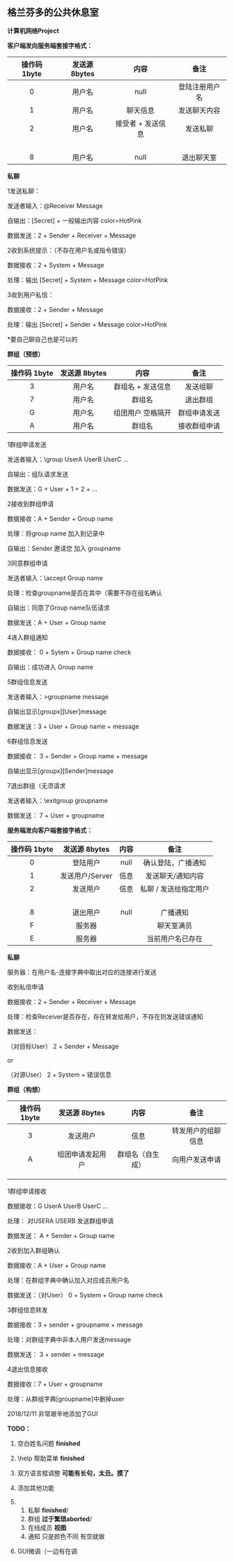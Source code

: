 ## 格兰芬多的公共休息室

**计算机网络Project**



**客户端发向服务端套接字格式：**

| 操作码 1byte | 发送源 8bytes |       内容        |      备注      |
| :----------: | :-----------: | :---------------: | :------------: |
|      0       |    用户名     |       null        | 登陆注册用户名 |
|      1       |    用户名     |     聊天信息      |  发送聊天内容  |
|      2       |    用户名     | 接受者 + 发送信息 |    发送私聊    |
|              |               |                   |                |
|              |               |                   |                |
|              |               |                   |                |
|              |               |                   |                |
|      8       |    用户名     |       null        |   退出聊天室   |

**私聊** 

1发送私聊：

发送者输入：@Receiver Message 

自输出：[Secret] + 一般输出内容 color=HotPink

数据发送：2 +  Sender + Receiver + Message



2收到系统提示：（不存在用户名或指令错误）

数据接收：2 +  System + Message

处理：输出 [Secret] +  System + Message color=HotPink



3收到用户私信：

数据接收：2 +  Sender + Message

处理：输出 [Secret] +  Sender + Message color=HotPink

*要自己聊自己也是可以的



**群组（预想）**

| 操作码 1byte | 发送源 8bytes |       内容        |     备注     |
| :----------: | :-----------: | :---------------: | :----------: |
|      3       |    用户名     | 群组名 + 发送信息 |   发送组聊   |
|      7       |    用户名     |      群组名       |   退出群组   |
|      G       |    用户名     | 组团用户 空格隔开 | 群组申请发送 |
|      A       |    用户名     |      群组名       | 接收群组申请 |

1群组申请发送

发送者输入：\group UserA UserB UserC …

自输出：组队请求发送

数据发送：G + User + 1 + 2 + …



2接收到群组申请

数据接收：A + Sender + Group name

处理：将group name 加入到记录中

自输出：Sender 邀请您 加入 groupname



3同意群组申请

发送者输入：\accept Group name

处理：检查groupname是否在其中（需要不存在组名确认

自输出：同意了Group name队伍请求

数据发送：A + User + Group name



4进入群组通知

数据接收： 0 + Sytem + Group name check

自输出：成功进入 Group name



5群组信息发送

发送者输入：>groupname message 

自输出显示\[groupx\]\[User\]message

数据发送：3 + User + Group name + message



6群组信息发送

数据接收： 3 + Sender + Group name + message

自输出显示\[groupx\]\[Sender\]message



7退出群组（无须请求

发送者输入：\exitgroup groupname

数据发送： 7 + User + groupname







**服务端发向客户端套接字格式：**

| 操作码 1byte |  发送源 8bytes  | 内容 |         备注          |
| :----------: | :-------------: | :--: | :-------------------: |
|      0       |    登陆用户     | null |  确认登陆，广播通知   |
|      1       | 发送用户/Server | 信息 |   发送聊天/通知内容   |
|      2       |    发送用户     | 信息 | 私聊 / 发送给指定用户 |
|              |                 |      |                       |
|              |                 |      |                       |
|              |                 |      |                       |
|              |                 |      |                       |
|      8       |    退出用户     | null |       广播通知        |
|      F       |     服务器      |      |      聊天室满员       |
|      E       |     服务器      |      |   当前用户名已存在    |

**私聊** 

服务器：在用户名-连接字典中取出对应的连接进行发送

收到私信申请

数据接收：2 + Sender + Receiver + Message

处理：检查Receiver是否存在，存在转发给用户，不存在则发送错误通知

数据发送：

（对目标User）  2 + Sender + Message

or

（对源User） 2 + System + 错误信息



**群组（构想）**

| 操作码 1byte |  发送源 8bytes   |       内容       |        备注        |
| :----------: | :--------------: | :--------------: | :----------------: |
|      3       |     发送用户     |       信息       | 转发用户的组聊信息 |
|      A       | 组团申请发起用户 | 群组名（自生成） |   向用户发送申请   |
|              |                  |                  |                    |
|              |                  |                  |                    |
|              |                  |                  |                    |

1群组申请接收

数据接收：G UserA UserB UserC …

处理： 对USERA USERB 发送群组申请

数据发送： A + Sender + Group name



2收到加入群组确认

数据接收：A + User + Group name

处理：在群组字典中确认加入对应成员用户名

数据发送：（对User）  0 + System + Group name check



3群组信息转发

数据接收：3 + sender + groupname + message

处理：对群组字典中非本人用户发送message

数据发送： 3 + sender + message



4退出信息接收

数据接收：7 + User + groupname

处理：从群组字典[groupname]中删掉user



2018/12/11 非常艰辛地添加了GUI



**TODO：** 

1. 空白姓名问题 **finished**
2. \help 帮助菜单 **finished**
3. 双方语言框调整 **可能有长句，太丑。摸了**

4. 添加其他功能
5. 1. 私聊  **finished**/ 
   2. 群组 **过于繁琐aborted**/ 
   3. 在线成员 **视图**
   4. 通知 只是颜色不同 有空就做
6. GUI微调（一边有在调


